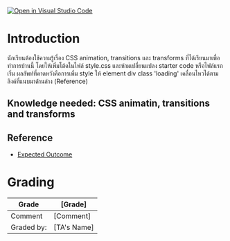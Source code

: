 [![Open in Visual Studio Code](https://classroom.github.com/assets/open-in-vscode-c66648af7eb3fe8bc4f294546bfd86ef473780cde1dea487d3c4ff354943c9ae.svg)](https://classroom.github.com/online_ide?assignment_repo_id=10669671&assignment_repo_type=AssignmentRepo)
# Introduction

นักเรียนต้องใช้ความรู้เรื่อง CSS animation, transitions และ transforms ที่ได้เรียนมาเพื่อทำการบ้านนี้ โดยให้เพิ่มโต้ดในไฟล์ style.css และห้ามเปลี่ยนแปลง starter code หรือไฟล์แรกเริ่ม
ผลลัพท์ที่คาดหวังคือการเพิ่ม style ให้ element div class 'loading' เคลื่อนไหวได้ตามลิงค์ที่แนบมาด้่านล่าง (Reference)

## Knowledge needed: CSS animatin, transitions and transforms

## Reference

- [Expected Outcome](https://vw1qo2.csb.app/)

# Grading

| Grade      | [Grade]     |
| ---------- | ----------- |
| Comment    | [Comment]   |
| Graded by: | [TA's Name] |
